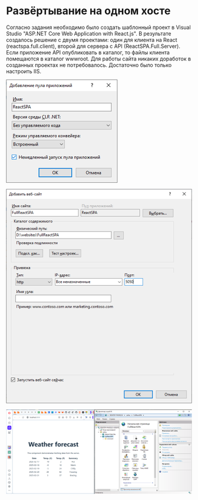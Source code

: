 # Развёртывание на одном хосте

Согласно задания необходимо было создать шаблонный проект в Visual Studio "ASP.NET Core Web Application with React.js".
В результате создалось решение с двумя проектами: один для клиента на React (reactspa.full.client), второй для сервера с API (ReactSPA.Full.Server). Если приложение API опубликовать в каталог, то файлы клиента помещаются в каталог wwwroot.
Для работы сайта никаких доработок в созданных проектах не потребовалось. Достаточно было только настроить IIS.

![Настройка пула приложений в IIS](Images/spa_01.png)

![Настройка сайта в IIS](Images/spa_02.png)

![Запущенный сайт](Images/spa_03.png)

